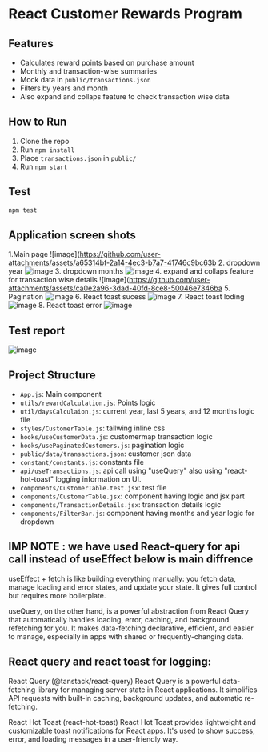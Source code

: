 # React Customer Rewards Program

## Features

- Calculates reward points based on purchase amount
- Monthly and transaction-wise summaries
- Mock data in `public/transactions.json`
- Filters by years and month
- Also expand and collaps feature to check transaction wise data

## How to Run

1. Clone the repo
2. Run `npm install`
3. Place `transactions.json` in `public/`
4. Run `npm start`

## Test

```bash
npm test
```
## Application screen shots
1.Main page ![image](https://github.com/user-attachments/assets/a65314bf-2a14-4ec3-b7a7-41746c9bc63b
2. dropdown year ![image](https://github.com/user-attachments/assets/5a02b818-af9f-4cec-885f-20abb33ce6c2)
3. dropdown months ![image](https://github.com/user-attachments/assets/e1b9c2ba-4ff0-440d-bb7f-dfe553966a13)
4. expand and collaps feature for transaction wise details ![image](https://github.com/user-attachments/assets/ca0e2a96-3dad-40fd-8ce8-50046e7346ba
5. Pagination ![image](https://github.com/user-attachments/assets/ba989c57-b51b-4c43-97ae-f5062143565a)
6. React toast sucess ![image](https://github.com/user-attachments/assets/fec0f896-4a5f-4127-b2e8-bc52ed7d4857)
7. React toast loding ![image](https://github.com/user-attachments/assets/52b91c28-1739-48cb-8547-f99aadbd7d72)
8. React toast error ![image](https://github.com/user-attachments/assets/0b0a23a4-345e-4dfe-8545-cf697cbb3a47)








## Test report
![image](https://github.com/user-attachments/assets/b67199b0-55e6-4d29-8263-095995dd75f6)

## Project Structure

- `App.js`: Main component
- `utils/rewardCalculation.js`: Points logic
- `util/daysCalculaion.js`: current year, last 5 years, and 12 months logic file
- `styles/CustomerTable.js`: tailwing inline css
- `hooks/useCustomerData.js`: customermap transaction logic
- `hooks/usePaginatedCustomers.js`: pagination logic
- `public/data/transactions.json`: customer json data
- `constant/constants.js`: constants file
- `api/useTransactions.js`: api call using "useQuery" also using "react-hot-toast" logging information on UI.
- `components/CustomerTable.test.jsx`: test file
- `components/CustomerTable.jsx`: component having logic and jsx part
- `components/TransactionDetails.jsx`: transaction details logic
- `components/FilterBar.js`: component having months and year logic for dropdown

## IMP NOTE :  we have used React-query for api call instead of useEffect below is main diffrence
useEffect + fetch is like building everything manually: you fetch data, manage loading and error states, and update your state. It gives full control but requires more boilerplate.

useQuery, on the other hand, is a powerful abstraction from React Query that automatically handles loading, error, caching, and background refetching for you. It makes data-fetching declarative, efficient, and easier to manage, especially in apps with shared or frequently-changing data.

## React query and react toast for logging:
React Query (@tanstack/react-query)
React Query is a powerful data-fetching library for managing server state in React applications. It simplifies API requests with built-in caching, background updates, and automatic re-fetching.

React Hot Toast (react-hot-toast)
React Hot Toast provides lightweight and customizable toast notifications for React apps. It's used to show success, error, and loading messages in a user-friendly way.




